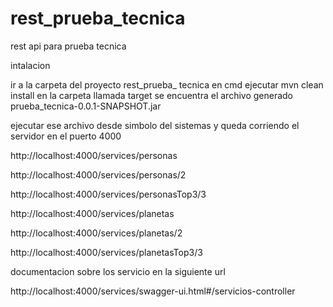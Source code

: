 # rest_prueba_tecnica
rest api para prueba tecnica

intalacion 

ir a la carpeta del proyecto rest_prueba_ tecnica en cmd 
ejecutar mvn clean install
en la carpeta llamada target se encuentra el archivo generado 
prueba_tecnica-0.0.1-SNAPSHOT.jar

ejecutar ese archivo desde simbolo del sistemas
y queda corriendo el servidor en el puerto 4000

http://localhost:4000/services/personas

http://localhost:4000/services/personas/2

http://localhost:4000/services/personasTop3/3

http://localhost:4000/services/planetas

http://localhost:4000/services/planetas/2

http://localhost:4000/services/planetasTop3/3

documentacion sobre los servicio en la siguiente url 

http://localhost:4000/services/swagger-ui.html#/servicios-controller






